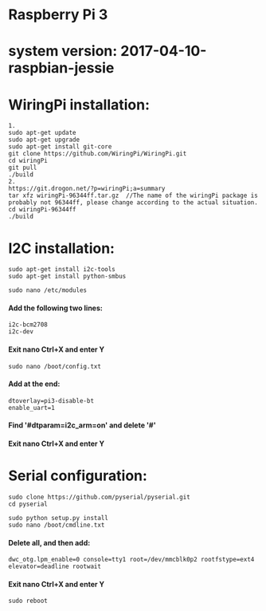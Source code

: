 # Raspberry Pi 3
# system version: 2017-04-10-raspbian-jessie

# WiringPi installation:
    1.
    sudo apt-get update
    sudo apt-get upgrade
    sudo apt-get install git-core
    git clone https://github.com/WiringPi/WiringPi.git
    cd wiringPi
    git pull
    ./build
    2.
    https://git.drogon.net/?p=wiringPi;a=summary
    tar xfz wiringPi-96344ff.tar.gz  //The name of the wiringPi package is probably not 96344ff, please change according to the actual situation.
    cd wiringPi-96344ff
    ./build

# I2C installation:
    sudo apt-get install i2c-tools
    sudo apt-get install python-smbus

    sudo nano /etc/modules
#### Add the following two lines:
	i2c-bcm2708
	i2c-dev
#### Exit nano Ctrl+X and enter Y

	sudo nano /boot/config.txt
#### Add at the end:
	dtoverlay=pi3-disable-bt
	enable_uart=1
#### Find '#dtparam=i2c_arm=on' and delete '#'
#### Exit nano Ctrl+X and enter Y

# Serial configuration:
    sudo clone https://github.com/pyserial/pyserial.git
    cd pyserial

    sudo python setup.py install
    sudo nano /boot/cmdline.txt
#### Delete all, and then add:
    dwc_otg.lpm_enable=0 console=tty1 root=/dev/mmcblk0p2 rootfstype=ext4 elevator=deadline rootwait
#### Exit nano Ctrl+X and enter Y

    sudo reboot